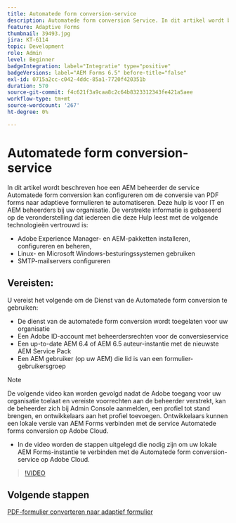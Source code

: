 ```yaml
---
title: Automatede form conversion-service
description: Automatede form conversion Service. In dit artikel wordt beschreven hoe een AEM beheerder de service Automatede form conversion kan configureren om de conversie van PDF forms naar adaptieve formulieren te automatiseren. Deze hulp is voor IT en AEM beheerders bij uw organisatie.
feature: Adaptive Forms
thumbnail: 39493.jpg
jira: KT-6114
topic: Development
role: Admin
level: Beginner
badgeIntegration: label="Integratie" type="positive"
badgeVersions: label="AEM Forms 6.5" before-title="false"
exl-id: 0715a2cc-c042-4ddc-85a1-7720f420351b
duration: 570
source-git-commit: f4c621f3a9caa8c2c64b8323312343fe421a5aee
workflow-type: tm+mt
source-wordcount: '267'
ht-degree: 0%

---
```


# Automatede form conversion-service

In dit artikel wordt beschreven hoe een AEM beheerder de service Automatede form conversion kan configureren om de conversie van PDF forms naar adaptieve formulieren te automatiseren. Deze hulp is voor IT en AEM beheerders bij uw organisatie. De verstrekte informatie is gebaseerd op de veronderstelling dat iedereen die deze Hulp leest met de volgende technologieën vertrouwd is:

* Adobe Experience Manager- en AEM-pakketten installeren, configureren en beheren,
* Linux- en Microsoft Windows-besturingssystemen gebruiken
* SMTP-mailservers configureren

## Vereisten:

U vereist het volgende om de Dienst van de Automatede form conversion te gebruiken:

* De dienst van de automatede form conversion wordt toegelaten voor uw organisatie
* Een Adobe ID-account met beheerdersrechten voor de conversieservice
* Een up-to-date AEM 6.4 of AEM 6.5 auteur-instantie met de nieuwste AEM Service Pack
* Een AEM gebruiker (op uw AEM) die lid is van een formulier-gebruikersgroep

>[!NOTE]
>De volgende video kan worden gevolgd nadat de Adobe toegang voor uw organisatie toelaat en vereiste voorrechten aan de beheerder verstrekt, kan de beheerder zich bij Admin Console aanmelden, een profiel tot stand brengen, en ontwikkelaars aan het profiel toevoegen. Ontwikkelaars kunnen een lokale versie van AEM Forms verbinden met de service Automatede forms conversion op Adobe Cloud.

* In de video worden de stappen uitgelegd die nodig zijn om uw lokale AEM Forms-instantie te verbinden met de Automatede form conversion-service op Adobe Cloud.

>[!VIDEO](https://video.tv.adobe.com/v/39493?quality=12&learn=on)

## Volgende stappen

[PDF-formulier converteren naar adaptief formulier](./convert-pdf-form-into-adaptive-form.md)